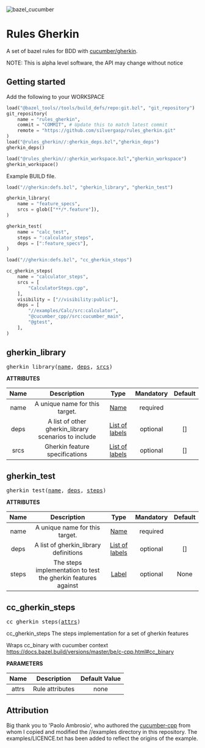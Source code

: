 ![bazel_cucumber](https://github.com/silvergasp/rules_gherkin/blob/main/doc/imgs/bazel_cucumber.png)
# Rules Gherkin
A set of bazel rules for BDD with [cucumber/gherkin](https://cucumber.io/).

NOTE: This is alpha level software, the API may change without notice

## Getting started
Add the following to your WORKSPACE

``` python
load("@bazel_tools//tools/build_defs/repo:git.bzl", "git_repository")
git_repository(
    name = "rules_gherkin",
    commit = "COMMIT", # Update this to match latest commit
    remote = "https://github.com/silvergasp/rules_gherkin.git"
)
load("@rules_gherkin//:gherkin_deps.bzl","gherkin_deps")
gherkin_deps()

load("@rules_gherkin//:gherkin_workspace.bzl","gherkin_workspace")
gherkin_workspace()
```
Example BUILD file.

```python
load("//gherkin:defs.bzl", "gherkin_library", "gherkin_test")

gherkin_library(
    name = "feature_specs",
    srcs = glob(["**/*.feature"]),
)

gherkin_test(
    name = "calc_test",
    steps = ":calculator_steps",
    deps = [":feature_specs"],
)

load("//gherkin:defs.bzl", "cc_gherkin_steps")

cc_gherkin_steps(
    name = "calculator_steps",
    srcs = [
        "CalculatorSteps.cpp",
    ],
    visibility = ["//visibility:public"],
    deps = [
        "//examples/Calc/src:calculator",
        "@cucumber_cpp//src:cucumber_main",
        "@gtest",
    ],
)


```

<!-- Generated with Stardoc: http://skydoc.bazel.build -->

<a name="#gherkin_library"></a>

## gherkin_library

<pre>
gherkin_library(<a href="#gherkin_library-name">name</a>, <a href="#gherkin_library-deps">deps</a>, <a href="#gherkin_library-srcs">srcs</a>)
</pre>



**ATTRIBUTES**


| Name  | Description | Type | Mandatory | Default |
| :-------------: | :-------------: | :-------------: | :-------------: | :-------------: |
| name |  A unique name for this target.   | <a href="https://bazel.build/docs/build-ref.html#name">Name</a> | required |  |
| deps |  A list of other gherkin_library scenarios to include   | <a href="https://bazel.build/docs/build-ref.html#labels">List of labels</a> | optional | [] |
| srcs |  Gherkin feature specifications   | <a href="https://bazel.build/docs/build-ref.html#labels">List of labels</a> | optional | [] |


<a name="#gherkin_test"></a>

## gherkin_test

<pre>
gherkin_test(<a href="#gherkin_test-name">name</a>, <a href="#gherkin_test-deps">deps</a>, <a href="#gherkin_test-steps">steps</a>)
</pre>



**ATTRIBUTES**


| Name  | Description | Type | Mandatory | Default |
| :-------------: | :-------------: | :-------------: | :-------------: | :-------------: |
| name |  A unique name for this target.   | <a href="https://bazel.build/docs/build-ref.html#name">Name</a> | required |  |
| deps |  A list of gherkin_library definitions   | <a href="https://bazel.build/docs/build-ref.html#labels">List of labels</a> | optional | [] |
| steps |  The steps implementation to test the gherkin features against   | <a href="https://bazel.build/docs/build-ref.html#labels">Label</a> | optional | None |


<a name="#cc_gherkin_steps"></a>

## cc_gherkin_steps

<pre>
cc_gherkin_steps(<a href="#cc_gherkin_steps-attrs">attrs</a>)
</pre>

 cc_gherkin_steps The steps implementation for a set of gherkin features

Wraps cc_binary with cucumber context https://docs.bazel.build/versions/master/be/c-cpp.html#cc_binary


**PARAMETERS**


| Name  | Description | Default Value |
| :-------------: | :-------------: | :-------------: |
| attrs |  Rule attributes   |  none |




## Attribution
Big thank you to 'Paolo Ambrosio', who authored the [cucumber-cpp](https://github.com/cucumber/cucumber-cpp) from whom I copied and modified the //examples directory in this repository. The examples/LICENCE.txt has been added to reflect the origins of the example.


